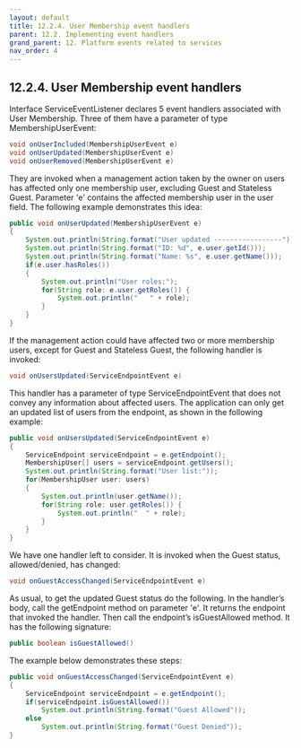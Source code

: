 ```yaml
---
layout: default
title: 12.2.4. User Membership event handlers
parent: 12.2. Implementing event handlers
grand_parent: 12. Platform events related to services
nav_order: 4
---
```


## 12.2.4. User Membership event handlers

Interface <span class="datatype">ServiceEventListener</span> declares 5 event handlers associated with User Membership. Three of them have a parameter of type <span class="datatype">MembershipUserEvent</span>:
```java
void onUserIncluded(MembershipUserEvent e)
void onUserUpdated(MembershipUserEvent e)
void onUserRemoved(MembershipUserEvent e)
```
They are invoked when a management action taken by the owner on users has affected only one membership user, excluding Guest and Stateless Guest. Parameter 'e' contains the affected membership user in the <span class="field">user</span> field. The following example demonstrates this idea:
```java
public void onUserUpdated(MembershipUserEvent e)
{
    System.out.println(String.format("User updated -----------------"));
    System.out.println(String.format("ID: %d", e.user.getId()));
    System.out.println(String.format("Name: %s", e.user.getName()));
    if(e.user.hasRoles())
    {
        System.out.println("User roles:");
        for(String role: e.user.getRoles()) {
            System.out.println("   " + role);
        }
    }
}
```

If the management action could have affected two or more membership users, except for Guest and Stateless Guest, the following handler is invoked:
```java
void onUsersUpdated(ServiceEndpointEvent e)
```
This handler has a parameter of type <span class="datatype">ServiceEndpointEvent</span> that does not convey any information about affected users. The application can only get an updated list of users from the endpoint, as shown in the following example:
```java
public void onUsersUpdated(ServiceEndpointEvent e)
{
    ServiceEndpoint serviceEndpoint = e.getEndpoint();
    MembershipUser[] users = serviceEndpoint.getUsers();
    System.out.println(String.format("User list:"));
    for(MembershipUser user: users)
    {
        System.out.println(user.getName());
        for(String role: user.getRoles()) {
            System.out.println("  " + role);
        }
    }
}
```

We have one handler left to consider. It is invoked when the Guest status, allowed/denied, has changed:
```java
void onGuestAccessChanged(ServiceEndpointEvent e)
```

As usual, to get the updated Guest status do the following. In the handler’s body, call the <span class="method">getEndpoint</span> method on parameter 'e'. It returns the endpoint that invoked the handler. Then call the endpoint’s <span class="method">isGuestAllowed</span> method. It has the following signature:
```java
public boolean isGuestAllowed()
```

The example below demonstrates these steps:
```java
public void onGuestAccessChanged(ServiceEndpointEvent e)
{					
    ServiceEndpoint serviceEndpoint = e.getEndpoint();
    if(serviceEndpoint.isGuestAllowed())
        System.out.println(String.format("Guest Allowed"));
    else
        System.out.println(String.format("Guest Denied"));	
}
```